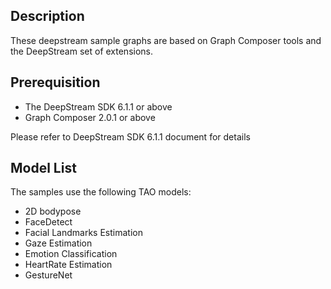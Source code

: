 ## Description

These deepstream sample graphs are based on Graph Composer tools and the DeepStream set of extensions.

## Prerequisition

- The DeepStream SDK 6.1.1 or above
- Graph Composer 2.0.1 or above

Please refer to DeepStream SDK 6.1.1 document for details

## Model List

The samples use the following TAO models:

- 2D bodypose
- FaceDetect
- Facial Landmarks Estimation
- Gaze Estimation
- Emotion Classification
- HeartRate Estimation
- GestureNet
